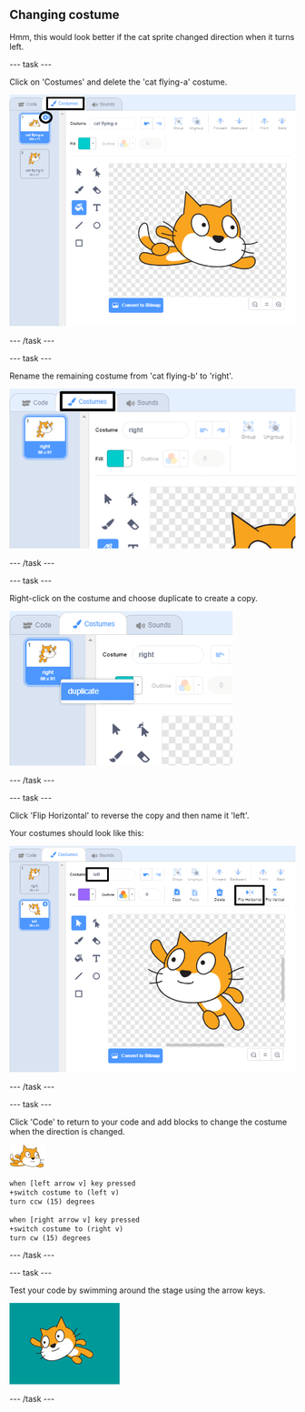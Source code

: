 ## Changing costume

Hmm, this would look better if the cat sprite changed direction when it turns left. 

--- task ---

Click on 'Costumes' and delete the 'cat flying-a' costume.

![costumes tab and delete icon highlighted on costume](images/swim-delete-a.png) 

--- /task ---

--- task ---

Rename the remaining costume from 'cat flying-b' to 'right'. 

![name right highlighted in costumes tab](images/swim-costume-right.png)

--- /task ---

--- task ---

Right-click on the costume and choose duplicate to create a copy. 

![costume menu with duplicate highlighted](images/swim-costume-duplicate.png)

--- /task ---

--- task ---

Click 'Flip Horizontal' to reverse the copy and then name it 'left'. 

Your costumes should look like this:

![new costume facing left with flip icon and name highlighted](images/swim-costume-left.png)

--- /task ---

--- task ---

Click 'Code' to return to your code and add blocks to change the costume when the direction is changed. 

![swimmer sprite](images/swimmer-sprite.png)

```blocks3
when [left arrow v] key pressed
+switch costume to (left v)
turn ccw (15) degrees

when [right arrow v] key pressed
+switch costume to (right v)
turn cw (15) degrees
```

--- /task ---

--- task ---

Test your code by swimming around the stage using the arrow keys. 

![sprite facing left](images/swim-test-left.png)

--- /task ---
